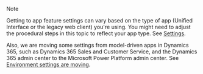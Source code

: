 > [!NOTE]
> Getting to app feature settings can vary based on the type of app (Unified Interface or the legacy web client) you're using. You might need to adjust the procedural steps in this topic to reflect your app type. See [Settings](../admin/admin-settings.md#app-settings).
>
> Also, we are moving some settings from model-driven apps in Dynamics 365, such as Dynamics 365 Sales and Customer Service, and the Dynamics 365 admin center to the Microsoft Power Platform admin center. See [Environment settings are moving](../admin/admin-settings.md#environment-settings-are-moving).
